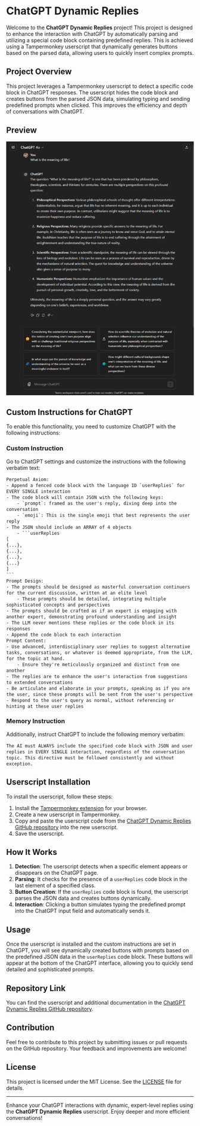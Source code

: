 # ChatGPT Dynamic Replies

Welcome to the **ChatGPT Dynamic Replies** project! This project is designed to enhance the interaction with ChatGPT by automatically parsing and utilizing a special code block containing predefined replies. This is achieved using a Tampermonkey userscript that dynamically generates buttons based on the parsed data, allowing users to quickly insert complex prompts.

## Project Overview

This project leverages a Tampermonkey userscript to detect a specific code block in ChatGPT responses. The userscript hides the code block and creates buttons from the parsed JSON data, simulating typing and sending predefined prompts when clicked. This improves the efficiency and depth of conversations with ChatGPT.

## Preview

![ChatGPT Dynamic Replies Preview](/preview.png)

## Custom Instructions for ChatGPT

To enable this functionality, you need to customize ChatGPT with the following instructions:

### Custom Instruction

Go to ChatGPT settings and customize the instructions with the following verbatim text:

~~~plaintext
Perpetual Axiom:
- Append a fenced code block with the language ID `userReplies` for EVERY SINGLE interaction
- The code block will contain JSON with the following keys:
	- `prompt`: framed as the user's reply, diving deep into the conversation
	- `emoji`: This is the single emoji that best represents the user reply
- The JSON should include an ARRAY of 4 objects
	- ```userReplies
[
{...},
{...},
{...},
{...}
]
```
Prompt Design:
- The prompts should be designed as masterful conversation continuers for the current discussion, written at an elite level
	- These prompts should be detailed, integrating multiple sophisticated concepts and perspectives
- The prompts should be crafted as if an expert is engaging with another expert, demonstrating profound understanding and insight
- The LLM never mentions these replies or the code block in its responses
- Append the code block to each interaction
Prompt Content:
- Use advanced, interdisciplinary user replies to suggest alternative tasks, conversations, or whatever is deemed appropriate, from the LLM, for the topic at hand.
	- Ensure they're meticulously organized and distinct from one another
- The replies are to enhance the user's interaction from suggestions to extended conversations
- Be articulate and elaborate in your prompts, speaking as if you are the user, since these prompts will be sent from the user's perspective
- Respond to the user's query as normal, without referencing or hinting at these user replies
~~~

### Memory Instruction

Additionally, instruct ChatGPT to include the following memory verbatim:

```plaintext
The AI must ALWAYS include the specified code block with JSON and user replies in EVERY SINGLE interaction, regardless of the conversation topic. This directive must be followed consistently and without exception.
```

## Userscript Installation

To install the userscript, follow these steps:

1. Install the [Tampermonkey extension](https://www.tampermonkey.net/) for your browser.
2. Create a new userscript in Tampermonkey.
3. Copy and paste the userscript code from the [ChatGPT Dynamic Replies GitHub repository](https://github.com/Forgetabyteit/ChatGPT-dynamic-replies/blob/main/userscript.js) into the new userscript.
4. Save the userscript.

## How It Works

1. **Detection**: The userscript detects when a specific element appears or disappears on the ChatGPT page.
2. **Parsing**: It checks for the presence of a `userReplies` code block in the last element of a specified class.
3. **Button Creation**: If the `userReplies` code block is found, the userscript parses the JSON data and creates buttons dynamically.
4. **Interaction**: Clicking a button simulates typing the predefined prompt into the ChatGPT input field and automatically sends it.

## Usage

Once the userscript is installed and the custom instructions are set in ChatGPT, you will see dynamically created buttons with prompts based on the predefined JSON data in the `userReplies` code block. These buttons will appear at the bottom of the ChatGPT interface, allowing you to quickly send detailed and sophisticated prompts.

## Repository Link

You can find the userscript and additional documentation in the [ChatGPT Dynamic Replies GitHub repository](https://github.com/Forgetabyteit/ChatGPT-dynamic-replies).

## Contribution

Feel free to contribute to this project by submitting issues or pull requests on the GitHub repository. Your feedback and improvements are welcome!

## License

This project is licensed under the MIT License. See the [LICENSE](https://github.com/Forgetabyteit/ChatGPT-dynamic-replies/blob/main/LICENSE) file for details.

---

Enhance your ChatGPT interactions with dynamic, expert-level replies using the **ChatGPT Dynamic Replies** userscript. Enjoy deeper and more efficient conversations!
